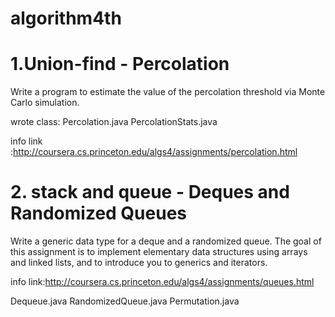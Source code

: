 # algorithm4th
# 1.Union-find - Percolation
Write a program to estimate the value of the percolation threshold via Monte Carlo simulation.

wrote class:
Percolation.java
PercolationStats.java

info link :http://coursera.cs.princeton.edu/algs4/assignments/percolation.html

# 2. stack and queue - Deques and Randomized Queues
Write a generic data type for a deque and a randomized queue. The goal of this assignment is to implement elementary data structures using arrays and linked lists, and to introduce you to generics and iterators.

info link:http://coursera.cs.princeton.edu/algs4/assignments/queues.html

Dequeue.java  RandomizedQueue.java Permutation.java 

